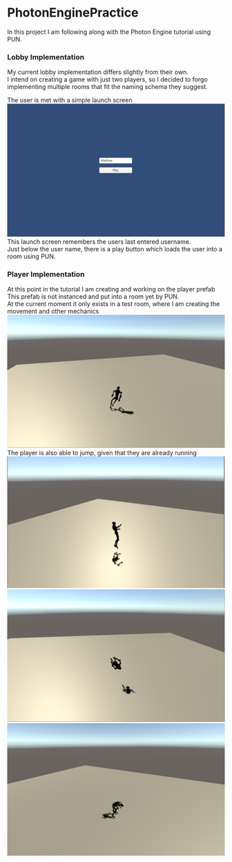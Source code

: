 # PhotonEnginePractice
In this project I am following along with the Photon Engine tutorial using PUN.<br/>

### Lobby Implementation
My current lobby implementation differs slightly from their own.<br/>
I intend on creating a game with just two players, so I decided to forgo<br/>
implementing multiple rooms that fit the naming schema they suggest.<br/>

The user is met with a simple launch screen<br/>
![The user login and connect page](Screenshots/BasicMenu.png)
This launch screen remembers the users last entered username.<br/>
Just below the user name, there is a play button which loads the user into a room using PUN.

### Player Implementation
At this point in the tutorial I am creating and working on the player prefab<br/>
This prefab is not instanced and put into a room yet by PUN.<br/>
At the current moment it only exists in a test room, where I am creating the movement and other mechanics<br/>
![The player prefab running](Screenshots/Running.png)
The player is also able to jump, given that they are already running<br/>
![The player begins the jump](Screenshots/Jump1.png)
![The player mid jump](Screenshots/Jump2.png)
![The player lands the jump](Screenshots/Jump3.png)
